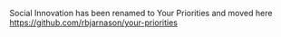 Social Innovation has been renamed to Your Priorities and moved here https://github.com/rbjarnason/your-priorities
